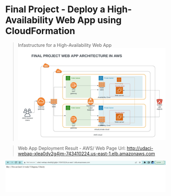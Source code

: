 # Final Project - Deploy a High-Availability Web App using CloudFormation 

>Infastructure for a High-Availability Web App
![img-1](/AWSDiagram.jpeg)

>Web App Deployment Result - AWS/
>Web Page Url: http://udaci-webap-xlea0dy2g4jm-743410224.us-east-1.elb.amazonaws.com


![img-1](/Images/Wep-App-Page-Result.jpg)

